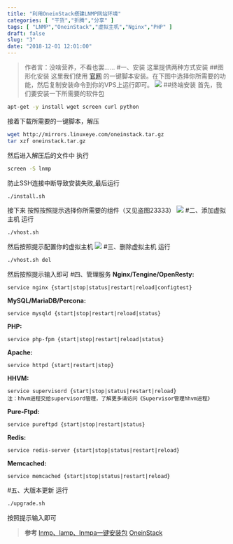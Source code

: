 ```yaml
---
title: "利用OneinStack搭建LNMP网站环境"
categories: [ "干货","折腾","分享" ]
tags: [ "LNMP","OneinStack","虚拟主机","Nginx","PHP" ]
draft: false
slug: "3"
date: "2018-12-01 12:01:00"
---
```


> 作者言：没啥营养，不看也罢......
#一、安装
这里提供两种方式安装
##图形化安装
这里我们使用 [官网](https://oneinstack.com/auto/) 的一键脚本安装。在下图中选择你所需要的功能，然后复制安装命令到你的VPS上运行即可。
![](https://ws1.sinaimg.cn/large/006uw7syly1fxr44q36e3j30wd0w9q5n.jpg)
##终端安装
首先，我们要安装一下所需要的软件包
```bash
apt-get -y install wget screen curl python
```
接着下载所需要的一键脚本，解压
```bash
wget http://mirrors.linuxeye.com/oneinstack.tar.gz
tar xzf oneinstack.tar.gz
```
然后进入解压后的文件中
执行
```bash
screen -S lnmp
```
防止SSH连接中断导致安装失败,最后运行
```bash
./install.sh
```
接下来
按照按照提示选择你所需要的组件（又见盗图23333）
![](https://ws1.sinaimg.cn/large/006uw7syly1fxr4g2v2ywj318o2m4akq.jpg)
#二、添加虚拟主机
运行
```bash
./vhost.sh
```
然后按照提示配置你的虚拟主机
![](https://ws1.sinaimg.cn/large/006uw7syly1fxr4hgxo0hj318o2707ej.jpg)
#三、删除虚拟主机
运行
```bash
./vhost.sh del
```
然后按照提示输入即可
#四、管理服务
**Nginx/Tengine/OpenResty:**
```
service nginx {start|stop|status|restart|reload|configtest}
```
**MySQL/MariaDB/Percona:**
```
service mysqld {start|stop|restart|reload|status}
```
**PHP:**
```
service php-fpm {start|stop|restart|reload|status}
```
**Apache:**
```
service httpd {start|restart|stop}
```
**HHVM:**
```
service supervisord {start|stop|status|restart|reload}
注：hhvm进程交给supervisord管理，了解更多请访问《Supervisor管理hhvm进程》
```
**Pure-Ftpd:**
```
service pureftpd {start|stop|restart|status}
```
**Redis:**
```
service redis-server {start|stop|status|restart|reload}
```
**Memcached:**
```
service memcached {start|stop|status|restart|reload}
```
#五、大版本更新
运行
```bash
./upgrade.sh
```
按照提示输入即可

> **参考** 
> [lnmp、lamp、lnmpa一键安装包](https://blog.linuxeye.cn/31.html)
> [OneinStack](https://oneinstack.com/download/)